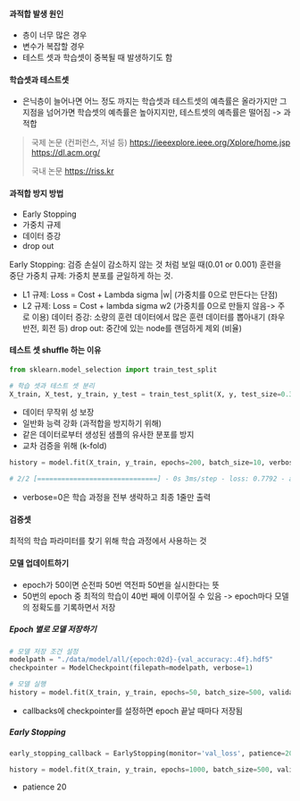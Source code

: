 
#### 과적합 발생 원인
- 층이 너무 많은 경우
- 변수가 복잡할 경우
- 테스트 셋과 학습셋이 중복될 때 발생하기도 함

#### 학습셋과 테스트셋
- 은닉층이 늘어나면 어느 정도 까지는 학습셋과 테스트셋의 예측률은 올라가지만 그 지점을 넘어가면 학습셋의 예측률은 높아지지만, 테스트셋의 예측률은 떨어짐 -> 과적합

>국제 논문 (컨퍼런스, 저널 등)
>https://ieeexplore.ieee.org/Xplore/home.jsp
>https://dl.acm.org/
>
>국내 논문
>https://riss.kr

#### 과적합 방지 방법
- Early Stopping
- 가중치 규제
- 데이터 증강
- drop out

Early Stopping: 검증 손실이 감소하지 않는 것 처럼 보일 때(0.01 or 0.001) 훈련을 중단
가중치 규제: 가중치 분포를 균일하게 하는 것. 
- L1 규제: Loss = Cost + Lambda sigma |w| (가중치를 0으로 만든다는 단점)
- L2 규제: Loss = Cost + lambda sigma w2 (가중치를 0으로 만들지 않음-> 주로 이용)
데이터 증강: 소량의 훈련 데이터에서 많은 훈련 데이터를 뽑아내기 (좌우 반전, 회전 등)
drop out: 중간에 있는 node를 랜덤하게 제외 (비율)

#### 테스트 셋 shuffle 하는 이유

```python
from sklearn.model_selection import train_test_split

# 학습 셋과 테스트 셋 분리
X_train, X_test, y_train, y_test = train_test_split(X, y, test_size=0.3, shuffle=True)
```

- 데이터 무작위 성 보장
- 일반화 능력 강화 (과적합을 방지하기 위해)
- 같은 데이터로부터 생성된 샘플의 유사한 분포를 방지
- 교차 검증을 위해 (k-fold)


```python
history = model.fit(X_train, y_train, epochs=200, batch_size=10, verbose=0)

# 2/2 [==============================] - 0s 3ms/step - loss: 0.7792 - accuracy: 0.8049
```

- verbose=0은 학습 과정을 전부 생략하고 최종 1줄만 출력

#### 검증셋
최적의 학습 파라미터를 찾기 위해 학습 과정에서 사용하는 것

#### 모델 업데이트하기
* epoch가 50이면 순전파 50번 역전파 50번을 실시한다는 뜻
* 50번의 epoch 중 최적의 학습이 40번 째에 이루어질 수 있음
  -> epoch마다 모델의 정확도를 기록하면서 저장

##### Epoch 별로 모델 저장하기

```python
# 모델 저장 조건 설정
modelpath = "./data/model/all/{epoch:02d}-{val_accuracy:.4f}.hdf5"
checkpointer = ModelCheckpoint(filepath=modelpath, verbose=1)

# 모델 실행
history = model.fit(X_train, y_train, epochs=50, batch_size=500, validation_split=0.25, verbose=0, callbacks=[checkpointer])
```

* callbacks에 checkpointer를 설정하면 epoch 끝날 때마다 저장됨

##### Early Stopping

```python
early_stopping_callback = EarlyStopping(monitor='val_loss', patience=20)

history = model.fit(X_train, y_train, epochs=1000, batch_size=500, validation_split=0.25, verbose=0, callbacks=[early_stopping_callback, checkpointer])
```

* patience 20

